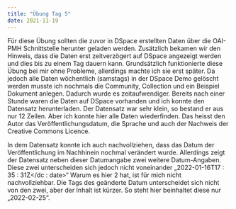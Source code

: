 ```yaml
---
title: "Übung Tag 5"
date: 2021-11-19
---
```


Für diese Übung sollten die zuvor in DSpace erstellten Daten über die OAI-PMH Schnittstelle herunter geladen werden. Zusätzlich bekamen wir den Hinweis, dass die Daten erst zeitverzögert auf DSpace angezeigt werden und dies bis zu einem Tag dauern kann.  Grundsätzlich funktionierte diese Übung bei mir ohne Probleme, allerdings machte ich sie erst später. Da jedoch alle Daten wöchentlich (samstags) in der DSpace Demo gelöscht werden musste ich nochmals die Community, Collection und ein Beispiel Dokument anlegen. Dadurch wurde es zeitaufwendiger. Bereits nach einer Stunde waren die Daten auf DSpace vorhanden und ich konnte den Datensatz herunterladen. Der Datensatz war sehr klein, so bestand er aus nur 12 Zeilen. Aber ich konnte hier alle Daten wiederfinden. Das heisst den Autor das Veröffentlichungsdatum, die Sprache und auch der Nachweis der Creative Commons Licence. 

In dem Datensatz konnte ich auch nachvollziehen, dass das Datum der Veröffentlichung im Nachhinein nochmal verändert wurde. Allerdings zeigt der Datensatz neben dieser Datumangabe zwei weitere Datum-Angaben. Diese zwei unterscheiden sich jedoch nicht voneinander „<dc : date>2022-01-16T17 : 35 : 31Z</dc : date>“ Warum es hier 2 hat, ist für mich nicht nachvollziehbar. Die Tags des geänderte Datum unterscheidet sich nicht von den zwei, aber der Inhalt ist kürzer. So steht hier beinhaltet diese nur „2022-02-25“. 
